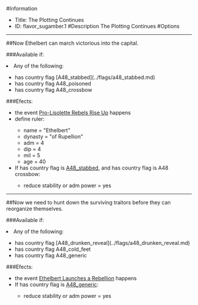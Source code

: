 #Information
 - Title: The Plotting Continues
 - ID: flavor_sugamber.1
#Description
The Plotting Continues
#Options

___
##Now Ethelbert can march victorious into the capital.

###Available if:
<li>Any of the following:</li><ul><li>has country flag [A48_stabbed](../flags/a48_stabbed.md)</li><li>has country flag  A48_poisoned</li><li>has country flag   A48_crossbow</li></ul>

###Efects:<ul><li>the event [Pro-Lisolette Rebels Rise Up](../events/pro_lisolette_rebels_rise_up.md) happens</li><li>define ruler:</li><ul><li>name = "Ethelbert"</li><li>dynasty = "of Rupellion"</li><li>adm = 4</li><li>dip = 4</li><li>mil = 5</li><li>age = 40</li></ul><li>If has country flag is [A48_stabbed](../flags/a48_stabbed.md), and has country flag is A48 crossbow:</li><ul><li>reduce stability or adm power = yes</li></ul></ul>

___
##Now we need to hunt down the surviving traitors before they can reorganize themselves.

###Available if:
<li>Any of the following:</li><ul><li>has country flag [A48_drunken_reveal](../flags/a48_drunken_reveal.md)</li><li>has country flag  A48_cold_feet</li><li>has country flag   A48_generic</li></ul>

###Efects:<ul><li>the event [Ethelbert Launches a Rebellion](../events/ethelbert_launches_a_rebellion.md) happens</li><li>If has country flag is [A48_generic](../flags/a48_generic.md):</li><ul><li>reduce stability or adm power = yes</li></ul></ul>
